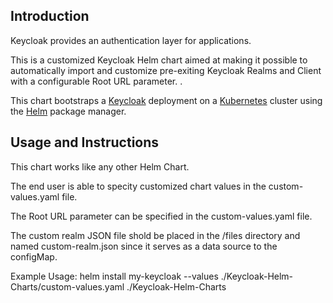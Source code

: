 
## Introduction

Keycloak provides an authentication layer for applications. 

This is a customized Keycloak Helm chart aimed at making it possible to automatically import and customize pre-exiting Keycloak Realms and Client with a configurable Root URL parameter. .

This chart bootstraps a [Keycloak](https://github.com/bitnami/containers/tree/main/bitnami/keycloak) deployment on a [Kubernetes](https://kubernetes.io) cluster using the [Helm](https://helm.sh) package manager.


## Usage and Instructions

This chart works like any other Helm Chart.

The end user is able to specity customized chart values in the custom-values.yaml file.

The Root URL parameter can be specified in the custom-values.yaml file. 

The custom realm JSON file shold be placed in the /files directory and named custom-realm.json since it serves as a data source to the configMap.

Example Usage: helm install my-keycloak --values ./Keycloak-Helm-Charts/custom-values.yaml ./Keycloak-Helm-Charts

